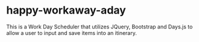 # happy-workaway-aday
This is a Work Day Scheduler that utilizes JQuery, Bootstrap and Days.js to allow a user to input and save items into an itinerary.
